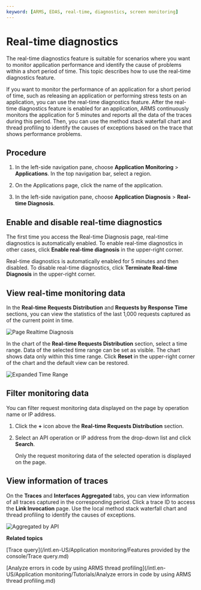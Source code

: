 ```yaml
---
keyword: [ARMS, EDAS, real-time, diagnostics, screen monitoring]
---
```


# Real-time diagnostics

The real-time diagnostics feature is suitable for scenarios where you want to monitor application performance and identify the cause of problems within a short period of time. This topic describes how to use the real-time diagnostics feature.

If you want to monitor the performance of an application for a short period of time, such as releasing an application or performing stress tests on an application, you can use the real-time diagnostics feature. After the real-time diagnostics feature is enabled for an application, ARMS continuously monitors the application for 5 minutes and reports all the data of the traces during this period. Then, you can use the method stack waterfall chart and thread profiling to identify the causes of exceptions based on the trace that shows performance problems.

## Procedure

1.  In the left-side navigation pane, choose **Application Monitoring** \> **Applications**. In the top navigation bar, select a region.

2.  On the Applications page, click the name of the application.

3.  In the left-side navigation pane, choose **Application Diagnosis** \> **Real-time Diagnosis**.


## Enable and disable real-time diagnostics

The first time you access the Real-time Diagnosis page, real-time diagnostics is automatically enabled. To enable real-time diagnostics in other cases, click **Enable real-time diagnosis** in the upper-right corner.

Real-time diagnostics is automatically enabled for 5 minutes and then disabled. To disable real-time diagnostics, click **Terminate Real-time Diagnosis** in the upper-right corner.

## View real-time monitoring data

In the **Real-time Requests Distribution** and **Requests by Response Time** sections, you can view the statistics of the last 1,000 requests captured as of the current point in time.

![Page Realtime Diagnosis](https://static-aliyun-doc.oss-accelerate.aliyuncs.com/assets/img/en-US/8732728061/p54055.png)

In the chart of the **Real-time Requests Distribution** section, select a time range. Data of the selected time range can be set as visible. The chart shows data only within this time range. Click **Reset** in the upper-right corner of the chart and the default view can be restored.

![Expanded Time Range](https://static-aliyun-doc.oss-accelerate.aliyuncs.com/assets/img/en-US/8732728061/p54056.png)

## Filter monitoring data

You can filter request monitoring data displayed on the page by operation name or IP address.

1.  Click the **+** icon above the **Real-time Requests Distribution** section.

2.  Select an API operation or IP address from the drop-down list and click **Search**.

    Only the request monitoring data of the selected operation is displayed on the page.


## View information of traces

On the **Traces** and **Interfaces Aggregated** tabs, you can view information of all traces captured in the corresponding period. Click a trace ID to access the **Link Invocation** page. Use the local method stack waterfall chart and thread profiling to identify the causes of exceptions.

![Aggregated by API](https://static-aliyun-doc.oss-accelerate.aliyuncs.com/assets/img/en-US/8732728061/p54058.png)

**Related topics**  


[Trace query](/intl.en-US/Application monitoring/Features provided by the console/Trace query.md)

[Analyze errors in code by using ARMS thread profiling](/intl.en-US/Application monitoring/Tutorials/Analyze errors in code by using ARMS thread profiling.md)

